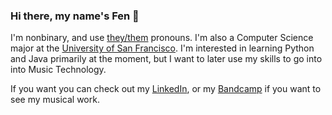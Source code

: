 ### Hi there, my name's Fen 👋

I'm nonbinary, and use [they/them](https://pronouns.is/they) pronouns. I'm also a Computer Science major at the [University of San Francisco](https://usfca.edu). I'm interested in learning Python and Java primarily at the moment, but I want to later use my skills to go into into Music Technology. 

If you want you can check out my [LinkedIn](https://www.linkedin.com/in/fenwright/), or my [Bandcamp](MoonOfWands.bandcamp.com) if you want to see my musical work.
<!--
**EnbyFen/EnbyFen** is a ✨ _special_ ✨ repository because its `README.md` (this file) appears on your GitHub profile.

Here are some ideas to get you started:

- 🔭 I’m currently working on ...
- 🌱 I’m currently learning ...
- 👯 I’m looking to collaborate on ...
- 🤔 I’m looking for help with ...
- 💬 Ask me about ...
- 📫 How to reach me: ...
- 😄 Pronouns: ...
- ⚡ Fun fact: ...
-->
